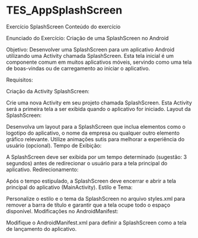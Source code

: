 # TES_AppSplashScreen
Exercício SplashScreen
Conteúdo do exercício

Enunciado do Exercício: Criação de uma SplashScreen no Android

Objetivo: Desenvolver uma SplashScreen para um aplicativo Android utilizando uma Activity chamada SplashScreen. Esta tela inicial é um componente comum em muitos aplicativos móveis, servindo como uma tela de boas-vindas ou de carregamento ao iniciar o aplicativo.

Requisitos:

Criação da Activity SplashScreen:

Crie uma nova Activity em seu projeto chamada SplashScreen.
Esta Activity será a primeira tela a ser exibida quando o aplicativo for iniciado.
Layout da SplashScreen:

Desenvolva um layout para a SplashScreen que inclua elementos como o logotipo do aplicativo, o nome da empresa ou qualquer outro elemento gráfico relevante.
Utilize animações sutis para melhorar a experiência do usuário (opcional).
Tempo de Exibição:

A SplashScreen deve ser exibida por um tempo determinado (sugestão: 3 segundos) antes de redirecionar o usuário para a tela principal do aplicativo.
Redirecionamento:

Após o tempo estipulado, a SplashScreen deve encerrar e abrir a tela principal do aplicativo (MainActivity).
Estilo e Tema:

Personalize o estilo e o tema da SplashScreen no arquivo styles.xml para remover a barra de título e garantir que a tela ocupe todo o espaço disponível.
Modificações no AndroidManifest:

Modifique o AndroidManifest.xml para definir a SplashScreen como a tela de lançamento do aplicativo.

